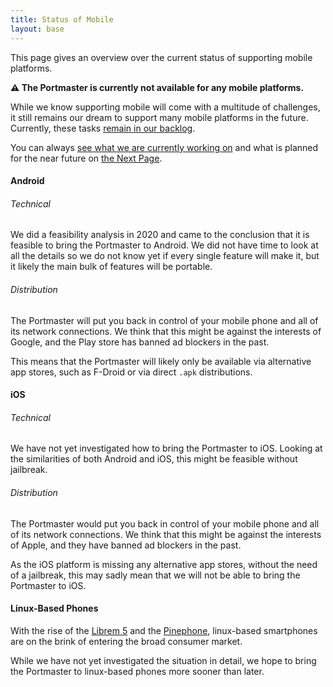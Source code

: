 ```yaml
---
title: Status of Mobile
layout: base
---
```


This page gives an overview over the current status of supporting mobile platforms.

**⚠️ The Portmaster is currently not available for any mobile platforms.**

While we know supporting mobile will come with a multitude of challenges, it still remains our dream to support many mobile platforms in the future. Currently, these tasks [remain in our backlog](https://safing.io/backlog/).

You can always [see what we are currently working on](https://safing.io/next/) and what is planned for the near future on [the Next Page](https://safing.io/next/).

#### Android

###### Technical

We did a feasibility analysis in 2020 and came to the conclusion that it is feasible to bring the Portmaster to Android.
We did not have time to look at all the details so we do not know yet if every single feature will make it, but it likely the main bulk of features will be portable.

###### Distribution

The Portmaster will put you back in control of your mobile phone and all of its network connections.
We think that this might be against the interests of Google, and the Play store has banned ad blockers in the past.

This means that the Portmaster will likely only be available via alternative app stores, such as F-Droid or via direct `.apk` distributions.

#### iOS

###### Technical

We have not yet investigated how to bring the Portmaster to iOS. Looking at the similarities of both Android and iOS, this might be feasible without jailbreak.

###### Distribution

The Portmaster would put you back in control of your mobile phone and all of its network connections.
We think that this might be against the interests of Apple, and they have banned ad blockers in the past.

As the iOS platform is missing any alternative app stores, without the need of a jailbreak, this may sadly mean that we will not be able to bring the Portmaster to iOS.

#### Linux-Based Phones

With the rise of the [Librem 5](https://puri.sm/products/librem-5/) and the [Pinephone](https://www.pine64.org/pinephone/), linux-based smartphones are on the brink of entering the broad consumer market.

While we have not yet investigated the situation in detail, we hope to bring the Portmaster to linux-based phones more sooner than later.
